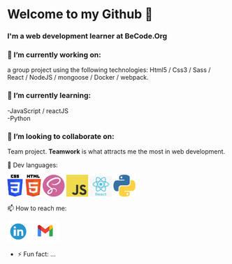 # Welcome to my Github 👋

### I'm a web development learner at BeCode.Org



### 🔭 I’m currently working on:
a group project using the following technologies: Html5 / Css3 / Sass / React / NodeJS / mongoose / Docker / webpack.

### 🌱 I’m currently learning:
-JavaScript / reactJS  
-Python

### 👯 I’m looking to collaborate on:
Team project. **Teamwork** is what attracts me the most in web development.


💬 Dev languages:

<img src="https://github.com/Marmouz82/images/blob/main/Web-dev-logo/logoHtml.jpeg?raw=true" height="50px" />   <img src="https://github.com/Marmouz82/images/blob/main/Web-dev-logo/logoSass.png?raw=true" width="50px" />   <img src="https://github.com/Marmouz82/images/blob/main/Web-dev-logo/logoJS.png?raw=true" width="50px" />   <img src="https://github.com/Marmouz82/images/blob/main/Web-dev-logo/React.png?raw=true" width="50px" />   <img src="https://github.com/Marmouz82/images/blob/main/Web-dev-logo/Python-logo.png?raw=true" width="50px" />

📫 How to reach me:


[<img src="https://github.com/Marmouz82/images/blob/main/linkedin.png?raw=true" height="50px" />](https://www.linkedin.com/in/ga%C3%ABtan-massart/)   [<img src="https://github.com/Marmouz82/images/blob/main/Web-dev-logo/Gmail-logo.png?raw=true" height="50px" />](link='mailto:gtmassart@gmail.com')

- ⚡ Fun fact: ...


